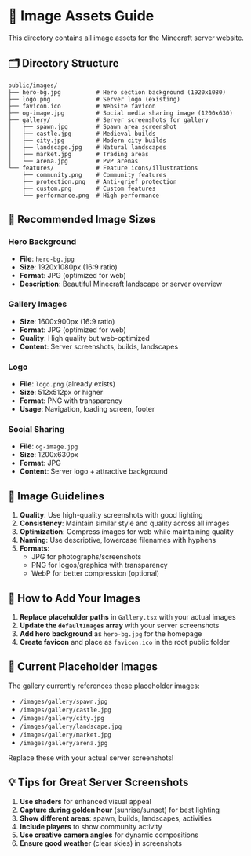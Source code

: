 # 📸 Image Assets Guide

This directory contains all image assets for the Minecraft server website.

## 🗂️ **Directory Structure**

```
public/images/
├── hero-bg.jpg          # Hero section background (1920x1080)
├── logo.png             # Server logo (existing)
├── favicon.ico          # Website favicon
├── og-image.jpg         # Social media sharing image (1200x630)
├── gallery/             # Server screenshots for gallery
│   ├── spawn.jpg        # Spawn area screenshot
│   ├── castle.jpg       # Medieval builds
│   ├── city.jpg         # Modern city builds
│   ├── landscape.jpg    # Natural landscapes
│   ├── market.jpg       # Trading areas
│   └── arena.jpg        # PvP arenas
└── features/            # Feature icons/illustrations
    ├── community.png    # Community features
    ├── protection.png   # Anti-grief protection
    ├── custom.png       # Custom features
    └── performance.png  # High performance
```

## 📏 **Recommended Image Sizes**

### **Hero Background**
- **File**: `hero-bg.jpg`
- **Size**: 1920x1080px (16:9 ratio)
- **Format**: JPG (optimized for web)
- **Description**: Beautiful Minecraft landscape or server overview

### **Gallery Images**
- **Size**: 1600x900px (16:9 ratio)
- **Format**: JPG (optimized for web)
- **Quality**: High quality but web-optimized
- **Content**: Server screenshots, builds, landscapes

### **Logo**
- **File**: `logo.png` (already exists)
- **Size**: 512x512px or higher
- **Format**: PNG with transparency
- **Usage**: Navigation, loading screen, footer

### **Social Sharing**
- **File**: `og-image.jpg`
- **Size**: 1200x630px
- **Format**: JPG
- **Content**: Server logo + attractive background

## 🎨 **Image Guidelines**

1. **Quality**: Use high-quality screenshots with good lighting
2. **Consistency**: Maintain similar style and quality across all images
3. **Optimization**: Compress images for web while maintaining quality
4. **Naming**: Use descriptive, lowercase filenames with hyphens
5. **Formats**: 
   - JPG for photographs/screenshots
   - PNG for logos/graphics with transparency
   - WebP for better compression (optional)

## 📝 **How to Add Your Images**

1. **Replace placeholder paths** in `Gallery.tsx` with your actual images
2. **Update the `defaultImages` array** with your server screenshots
3. **Add hero background** as `hero-bg.jpg` for the homepage
4. **Create favicon** and place as `favicon.ico` in the root public folder

## 🔧 **Current Placeholder Images**

The gallery currently references these placeholder images:
- `/images/gallery/spawn.jpg`
- `/images/gallery/castle.jpg`
- `/images/gallery/city.jpg`
- `/images/gallery/landscape.jpg`
- `/images/gallery/market.jpg`
- `/images/gallery/arena.jpg`

Replace these with your actual server screenshots!

## 💡 **Tips for Great Server Screenshots**

1. **Use shaders** for enhanced visual appeal
2. **Capture during golden hour** (sunrise/sunset) for best lighting
3. **Show different areas**: spawn, builds, landscapes, activities
4. **Include players** to show community activity
5. **Use creative camera angles** for dynamic compositions
6. **Ensure good weather** (clear skies) in screenshots 
